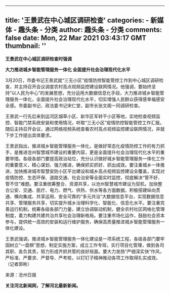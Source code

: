 
---
title: '王景武在中心城区调研检查'
categories: 
    - 新媒体
    - 趣头条 - 分类
author: 趣头条 - 分类
comments: false
date: Mon, 22 Mar 2021 03:43:17 GMT
thumbnail: ''
---

<div>   
<p><strong>王景武在中心城区调研检查时强调</strong></p><p><strong>大力推进城乡智能管理服务一体化 全面提升社会治理现代化水平</strong></p><p>3月20日，市委书记王景武就“三无小区”疫情防控智能管控工作到中心城区调研检查，并主持召开会议调度农村高点视频监控建设联网情况。他强调，要始终坚持“以人民为中心”的发展思想，充分运用大数据信息化手段，大力推进城乡智能管理服务一体化，全面提升社会治理现代化水平，切实增强人民群众获得感幸福感安全感。市委副书记、政法委书记宋仁堂，副市长张文阁一同调研检查。</p><p>王景武一行先后来到运河区烟草小区、新华区军转干小区等地，实地检查视频监控、智能门禁系统安装和使用情况，听取“三无小区”疫情防控智能管控工作汇报。随后主持召开会议，通过网络视频系统查看农村高点视频监控建设联网情况，并就下步工作提出具体要求。</p><p>王景武指出，推进城乡智能管理服务一体化，是做好常态化疫情防控工作的有力抓手，是推进沧州智慧城市建设的重要内容，更是全面提升社会治理现代化水平的重要举措。各级各部门要提高政治站位，充分认识做好城乡智能管理服务一体化工作的重要意义，精心谋划、强力推进，确保抓实抓好、抓出成效。要注重城乡一体推进，加快推进城市智慧安防小区平台建设和城乡高点视频监控建设全覆盖，实现对疫情防控、生态环保、道路交通、社会治安等全面实时监控，彻底解决“管不好、管不住”难题。要注重统筹整合、资源共享，以沧州智慧城市建设为契机，加快整合公安、交通、医疗、电力、燃气、供热、供水等各方面数据，积极搭建纵向贯通、横向集成、共享运用、安全可靠的“多元共治”大数据信息平台，实现数据信息共享、管理服务共享，切实提升城乡治理科学化、智能化、信息化水平。要注重完善运行机制，统筹各级各部门力量，建立协调联动机制，健全农村社区网格化管理制度，着力构建共建共治共享社会治理新格局。要注重市场化运作，鼓励社会资本参与，提供统一高效的安装和运行维护服务，确保高质量推进城乡智能管理服务一体化建设。</p><p>王景武强调，推进城乡智能管理服务一体化建设是一项系统工程，各级各部门要牢固树立“一盘棋”思想，制定实施方案，成立工作专班，实行项目化管理，做到各司其职、各负其责，努力形成齐抓共管的良好局面。要大力发扬“严细深实快”作风，严标准、严要求、严督导、严考核，以钉钉子精神推动各项工作取得扎实成效。（记者郭彬）</p><p>来源：沧州日报</p><p><strong>关注河北新闻网，了解河北最新新闻。</strong></p>  
</div>
            